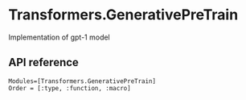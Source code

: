 # Transformers.GenerativePreTrain
Implementation of gpt-1 model


## API reference

```@autodocs
Modules=[Transformers.GenerativePreTrain]
Order = [:type, :function, :macro]
```
